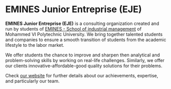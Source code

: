 # EMINES Junior Entreprise (EJE)

**EMINES Junior Entreprise (EJE)** is a consulting organization created and run by students of [EMINES - School of industrial management](https://um6p.ma/fr/emines-school-industrial-management) of Mohammed VI Polytechnic University. 
We bring together talented students and companies to ensure a smooth transition of students from the academic lifestyle to the labor market. 

We offer students the chance to improve and sharpen then analytical and problem-solving skills by working on real-life challenges. 
Similarly, we offer our clients innovative-affordable-good quality solutions for their problems.


Check [our website](https://emines-je.com/) for further details about our achievements, expertise, and particularly our team.
